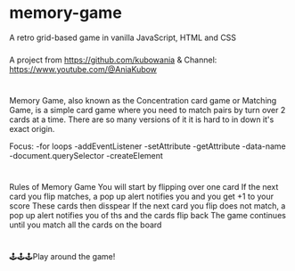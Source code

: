 # memory-game
A retro grid-based game in vanilla JavaScript, HTML and CSS
###

A project from https://github.com/kubowania   &
Channel: https://www.youtube.com/@AniaKubow

#

Memory Game, also known as the Concentration card game or Matching Game, is a simple card game where you need to match pairs by turn over 2 cards at a time. There are so many versions of it it is hard to in down it's exact origin. 

<p>
Focus: 
-for loops
-addEventListener
-setAttribute
-getAttribute
-data-name
-document.querySelector
-createElement
</p>

#
Rules of Memory Game
You will start by flipping over one card
If the next card you flip matches, a pop up alert notifies you and you get +1 to your score
These cards then disspear
If the next card you flip does not match, a pop up alert notifies you of ths and the cards flip back
The game continues until you match all the cards on the board


#
🕹🕹🕹Play around the game!

